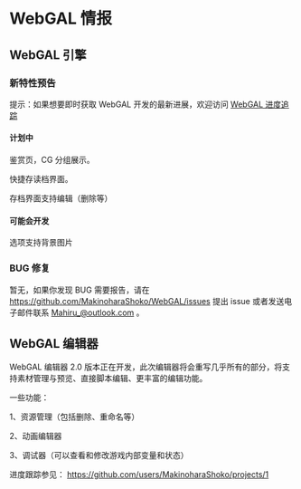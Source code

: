 # WebGAL 情报

## WebGAL 引擎

### 新特性预告

提示：如果想要即时获取 WebGAL 开发的最新进展，欢迎访问 [WebGAL 进度追踪](https://github.com/MakinoharaShoko/WebGAL/projects/1)

#### 计划中

鉴赏页，CG 分组展示。

快捷存读档界面。

存档界面支持编辑（删除等）


#### 可能会开发

选项支持背景图片

### BUG 修复

暂无，如果你发现 BUG 需要报告，请在 https://github.com/MakinoharaShoko/WebGAL/issues 提出 issue 或者发送电子邮件联系 Mahiru_@outlook.com 。

## WebGAL 编辑器

WebGAL 编辑器 2.0 版本正在开发，此次编辑器将会重写几乎所有的部分，将支持素材管理与预览、直接脚本编辑、更丰富的编辑功能。

一些功能：

1、资源管理（包括删除、重命名等）

2、动画编辑器

3、调试器（可以查看和修改游戏内部变量和状态）

进度跟踪参见： https://github.com/users/MakinoharaShoko/projects/1

